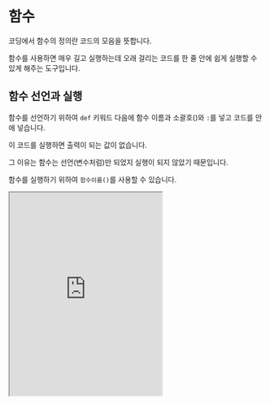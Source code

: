 # 함수

코딩에서 함수의 정의란 코드의 모음을 뜻합니다.

함수를 사용하면 매우 길고 실행하는데 오래 걸리는 코드를 한 줄 안에 쉽게 실행할 수 있게 해주는 도구입니다.

## 함수 선언과 실행

함수를 선언하기 위하여 `def` 키워드 다음에 함수 이름과 소괄호()와 `:`를 넣고 코드를 안에 넣습니다.

이 코드를 실행하면 출력이 되는 값이 없습니다.

그 이유는 함수는 선언(변수처럼)만 되었지 실행이 되지 않았기 때문입니다.

함수를 실행하기 위하여 `함수이름()`를 사용할 수 있습니다.

<iframe
  loading="lazy"
  title="Python IDLE Trinket"
  src="https://trinket.io/embed/python3/6de0abee4a"
  height="400"
/>

## 매개변수

### 매개변수란?

매개변수는 변수인데 '매개변수'의 정의는 무엇일까요?

매개변수라는 것은 우리가 함수 안에서 함수를 실행할 때 사용할 수 있는 변수를 뜻합니다.

그래서 다음과 같은 함수 addNum에서 a와 b를 매개변수라고 하고 항상 우리가 이 코드를 실행할 때 우리가 원하는 수로 바꿀 수 있습니다.

:::note 매개변수를 선언하고 싶지 않거나, 초기화하고 싶거나, 만일 개발자가 매개변수에 새로운 값을 넣는지 넣지 않는지 확인할 수 있습니다. :::

<iframe
  loading="lazy"
  title="Python IDLE Trinket"
  src="https://trinket.io/embed/python3/3a2f78ef6b"
  height="400"
/>

### 키워드 매개변수

함수를 실행할 때 매개변수의 순서에 따라 각 변수 안에 값을 넣을 수 있습니다.

하지만 이 방법을 사용하면 순서 상관 없이 매개변수에 값을 입력할 수 있습니다(매개변수 = 값 형태로 변수 선언하는 형태와 같습니다).

리스트와 같이 무한의 매개변수를 딕셔너리에 저장해서 나중에 한 아이템만 선택할 수 있습니다. 매개변수 앞에 `**`를 붙이면 됩니다.

딕셔너리의 이름은 매개변수의 이름이고 키의 이름은 사용자가 입력한 매개변수의 이름입니다.

<iframe
  loading="lazy"
  title="Python IDLE Trinket"
  src="https://trinket.io/embed/python3/901f63378a"
  height="400"
/>

### 매개변수 기본값 지정하는 방법

가끔 우리가 프로그래밍에서 함수를 사용할 때 매개변수에 값을 입력하는 것을 잊어버리기도 합니다.

이때 우리는 만일 변수의 값이 `None`이 되는 것을 막기 위하여 기본값을 정할 수 있습니다.

<iframe
  loading="lazy"
  title="Python IDLE Trinket"
  src="https://trinket.io/embed/python3/095fe5cab9"
  height="400"
/>

## `apply()`

또는 `apply()` 함수를 이용하여 또 다른 함수를 실행하는 것도 가능합니다.

```py
def printWithEnd(a, b, c=None):
  print(a + b, end = c)

apply(printWithEnd, ("hello", "world"), {'c': ""} )
```

## 다양한 키워드

### return 키워드

함수를 실행하면 어떤 값을 반환하기 위해서 `return`이라는 키워드를 사용할 수 있습니다.

그래서 우리가 이 함수에서 나오는 값을 변수 안에 저장할 수 있습니다.

`return` 키워드 다음에 나오는 코드는 다 무시됩니다.

그 이유는 `return` 키워드를 실행하면 함수가 바로 종료합니다.

<iframe
  loading="lazy"
  title="Python IDLE Trinket"
  src="https://trinket.io/embed/python3/981bc3174e"
  height="400"
/>

return 키워드에서 하나 이상 변수를 되돌려주는 방법이 있습니다. 파이썬에서만 존재하는 기능입니다.

<iframe
  loading="lazy"
  title="Python IDLE Trinket"
  src="https://trinket.io/embed/python3/aa6a155d5a"
  height="400"
/>

### pass 키워드

만일 아무것도 하지 않은 함수를 만들고 싶다면 'pass'라는 키워드를 사용할 수 있습니다.

<iframe
  loading="lazy"
  title="Python IDLE Trinket"
  src="https://trinket.io/embed/python3/80ed8ae473"
  height="400"
/>

## 함수의 중요성

함수는 우리의 코드를 매우 효율적이게 만들 수 있습니다.

예를 들어 우리가 사용자에게 두 수의 덧셈을 10번 물어보고 출력하기 위하여 다음과 코드를 실행하면 다음과 같은 결과가 나옵니다.

매우 복잡하지 않나요? 다음 코드를 `addNumbers`라는 함수를 만들어 효율적으로 만들 수 있습니다.

<iframe
  loading="lazy"
  title="Python IDLE Trinket"
  src="https://trinket.io/embed/python3/7e46f0a592"
  height="400"
/>
